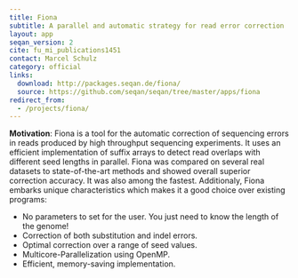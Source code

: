 ```yaml
---
title: Fiona
subtitle: A parallel and automatic strategy for read error correction
layout: app
seqan_version: 2
cite: fu_mi_publications1451
contact: Marcel Schulz
category: official
links:
  download: http://packages.seqan.de/fiona/
  source: https://github.com/seqan/seqan/tree/master/apps/fiona
redirect_from:
  - /projects/fiona/
---
```


**Motivation**: Fiona is a tool for the automatic correction of sequencing errors in reads produced by high throughput sequencing experiments. It uses an efficient implementation of suffix arrays to detect read overlaps with different seed lengths in parallel. Fiona was compared on several real datasets to state-of-the-art methods and  showed overall superior correction accuracy. It was also among the fastest. Additionaly, Fiona embarks unique characteristics which makes it a good choice over existing programs:

* No parameters to set for the user. You just need to know the length of the genome!
* Correction of both substitution and indel errors.
* Optimal correction over a range of seed values.
* Multicore-Parallelization using OpenMP.
* Efficient, memory-saving implementation.
